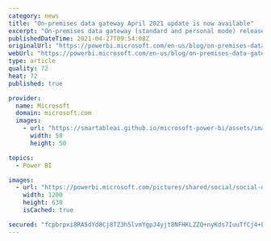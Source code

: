 ```yaml
---
category: news
title: "On-premises data gateway April 2021 update is now available"
excerpt: "On-premises data gateway (standard and personal mode) release for April 2021 "
publishedDateTime: 2021-04-27T09:54:08Z
originalUrl: "https://powerbi.microsoft.com/en-us/blog/on-premises-data-gateway-april-2021-update-is-now-available/"
webUrl: "https://powerbi.microsoft.com/en-us/blog/on-premises-data-gateway-april-2021-update-is-now-available/"
type: article
quality: 72
heat: 72
published: true

provider:
  name: Microsoft
  domain: microsoft.com
  images:
    - url: "https://smartableai.github.io/microsoft-power-bi/assets/images/organizations/microsoft.com-50x50.jpg"
      width: 50
      height: 50

topics:
  - Power BI

images:
  - url: "https://powerbi.microsoft.com/pictures/shared/social/social-default-image.png"
    width: 1200
    height: 630
    isCached: true

secured: "fcpbrpxi8RA5dYd8Cj8TZ3h5lvmYgpJ4yjt8NFHKLZZQ+nyKds7IuuTfCj4+ECFqCguwBdRYAhQXUHipAKkvWPysF0cl9kXOqv7zji8NkL3Rk8sbo4i3zHeZ/gNROHLBzTNiBUO4ktlAk8dmy+nsmYPAB2DomWKeg7lcLYph8Cb+7GlI/aC+5FCfF9++s5gB/NYkGU47yp4A3RXD2ETtvsDpEn0zkVNUCOoTZtCDAusGag5TFayFX2Ws32omCmaGW7joXQHh7kl1J38pPeaWX20apu/oaVrFUvydMRZg7K97rsEGfhU0FhSHtpQP8IyNhFEBeZJNhPGmK74R5v0I0ZiGjpqdJX9zj6Ue5KL/Qdk=;rxbzc16ZbdZ2sAdc0cGFHw=="
---
```


